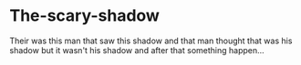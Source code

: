 # The-scary-shadow
Their was this man that saw this shadow and that man thought that was his shadow but it wasn't his shadow and after that something happen... 
